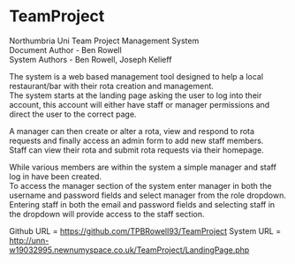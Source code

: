 # TeamProject
Northumbria Uni Team Project Management System <br>
Document Author - Ben Rowell <br>
System Authors - Ben Rowell, Joseph Kelieff 

The system is a web based management tool designed to help a local restaurant/bar with their rota creation and management. <br>
The system starts at the landing page asking the user to log into their account, this account will either have staff or manager permissions
and direct the user to the correct page. <br> 

A manager can then create or alter a rota, view and respond to rota requests and finally access an admin form to add new staff members. <br> 
Staff can view their rota and submit rota requests via their homepage. 

While various members are within the system a simple manager and staff log in have been created.<br> 
To access the manager section of the system enter manager in both the username and password fields and select manager from the role dropdown.<br>
Entering staff in both the email and password fields and selecting staff in the dropdown will provide access to the staff section. 


Github URL = https://github.com/TPBRowell93/TeamProject
System URL = http://unn-w19032995.newnumyspace.co.uk/TeamProject/LandingPage.php
